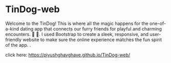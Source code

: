 # TinDog-web
Welcome to the TinDog! This is where all the magic happens for the one-of-a-kind dating app that connects our furry friends for playful and charming encounters. 🐾  🐶. I used Bootstrap to create a sleek, responsive, and user-friendly website to make sure the online experience matches the fun spirit of the app. .

click here: https://piyushghavghave.github.io/TinDog-web/
